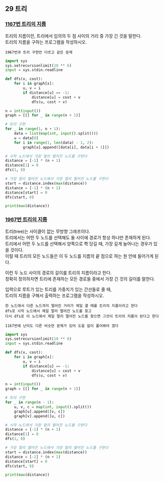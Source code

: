 ## 29 트리

### [1167번 트리의 지름](https://www.acmicpc.net/problem/1167)

트리의 지름이란, 트리에서 임의의 두 점 사이의 거리 중 가장 긴 것을 말한다.  
트리의 지름을 구하는 프로그램을 작성하시오.

```text
1967번과 트리 구현만 다르고 같은 문제
```

```python
import sys
sys.setrecursionlimit(10 ** 6)
input = sys.stdin.readline

def dfs(x, cost):
    for i in graph[x]:
        u, v = i
        if distance[u] == -1:
            distance[u] = cost + v
            dfs(u, cost + v)

n = int(input())
graph = [[] for _ in range(n + 1)]

# 트리 구현
for _ in range(1, n + 1):
    data = list(map(int, input().split()))
    u = data[0]
    for i in range(1, len(data) - 1, 2):
        graph[u].append([data[i], data[i + 1]])

# 시작 노드에서 가장 멀리 떨어진 노드를 구한다
distance = [-1] * (n + 1)
distance[1] = 0
dfs(1, 0)

# 가장 멀리 떨어진 노드에서 가장 멀리 떨어진 노드를 구한다
start = distance.index(max(distance))
distance = [-1] * (n + 1)
distance[start] = 0
dfs(start, 0)

print(max(distance))
```

### [1967번 트리의 지름](https://www.acmicpc.net/problem/1967)

트리(tree)는 사이클이 없는 무방향 그래프이다.  
트리에서는 어떤 두 노드를 선택해도 둘 사이에 경로가 항상 하나만 존재하게 된다.  
트리에서 어떤 두 노드를 선택해서 양쪽으로 쫙 당길 때, 가장 길게 늘어나는 경우가 있을 것이다.  
이럴 때 트리의 모든 노드들은 이 두 노드를 지름의 끝 점으로 하는 원 안에 들어가게 된다.

이런 두 노드 사이의 경로의 길이를 트리의 지름이라고 한다.  
정확히 정의하자면 트리에 존재하는 모든 경로들 중에서 가장 긴 것의 길이를 말한다.

입력으로 루트가 있는 트리를 가중치가 있는 간선들로 줄 때,  
트리의 지름을 구해서 출력하는 프로그램을 작성하시오.

```text
한 노드에서 다른 노드까지 떨어진 거리가 제일 클 때를 트리의 지름이라고 한다
dfs로 시작 노드에서 제일 멀리 떨어진 노드를 찾고
다시 dfs로 이 노드에서 제일 멀리 떨어진 노드를 찾으면 그것이 트리의 지름이 된다고 한다

1167번에 난이도 다른 비슷한 문제가 있어 도움 없이 풀어봐야 겠다
```

```python
import sys
sys.setrecursionlimit(10 ** 6)
input = sys.stdin.readline

def dfs(x, cost):
    for i in graph[x]:
        u, v = i
        if distance[u] == -1:
            distance[u] = cost + v
            dfs(u, cost + v)

n = int(input())
graph = [[] for _ in range(n + 1)]

# 트리 구현
for _ in range(n - 1):
    u, v, c = map(int, input().split())
    graph[u].append([v, c])
    graph[v].append([u, c])

# 시작 노드에서 가장 멀리 떨어진 노드를 구한다
distance = [-1] * (n + 1)
distance[1] = 0
dfs(1, 0)

# 가장 멀리 떨어진 노드에서 가장 멀리 떨어진 노드를 구한다
start = distance.index(max(distance))
distance = [-1] * (n + 1)
distance[start] = 0
dfs(start, 0)

print(max(distance))
```

